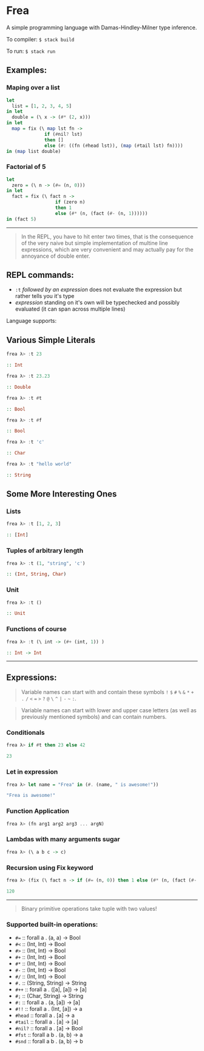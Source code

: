 # Frea

A simple programming language with Damas-Hindley-Milner type inference.

To compiler: `$ stack build`

To run: `$ stack run`

## Examples:
### Maping over a list
```haskell
let
  list = [1, 2, 3, 4, 5]
in let
  double = (\ x -> (#* (2, x)))
in let
  map = fix (\ map lst fn ->
              if (#nil? lst)
              then []
              else (#: ((fn (#head lst)), (map (#tail lst) fn))))
in (map list double)
```
### Factorial of 5
```haskell
let
  zero = (\ n -> (#= (n, 0)))
in let
  fact = fix (\ fact n ->
                  if (zero n)
                  then 1
                  else (#* (n, (fact (#- (n, 1))))))
in (fact 5)
```

___

> In the REPL, you have to hit enter two times, that is the consequence of the very naive but simple implementation of multine line expressions, which are very convenient and may actually pay for the annoyance of double enter.

## REPL commands:
- `:t` *followed by an expression* does not evaluate the expression but rather tells you it's type
- *expression* standing on it's own will be typechecked and possibly evaluated (it can span across multiple lines)

Language supports:

## Various Simple Literals

```haskell
frea λ> :t 23

:: Int
```
```haskell
frea λ> :t 23.23

:: Double
```
```haskell
frea λ> :t #t

:: Bool

frea λ> :t #f

:: Bool
```
```haskell
frea λ> :t 'c'

:: Char
```
```haskell
frea λ> :t "hello world"

:: String
```

## Some More Interesting Ones
### Lists
```haskell
frea λ> :t [1, 2, 3]

:: [Int]
```
### Tuples of arbitrary length
```haskell
frea λ> :t (1, "string", 'c')

:: (Int, String, Char)
```
### Unit
```haskell
frea λ> :t ()

:: Unit
```
### Functions of course
```haskell
frea λ> :t (\ int -> (#+ (int, 1)) )

:: Int -> Int
```
_____

## Expressions:

> Variable names can start with and contain these symbols `!` `$` `#` `%` `&` `*` `+` `.` `/` `<` `=` `>` `?` `@` `\` `^` `|` `-` `~` `:`.

> Variable names can start with lower and upper case letters (as well as previously mentioned symbols) and can contain numbers.

### Conditionals
```haskell
frea λ> if #t then 23 else 42

23
```

### Let in expression
```haskell
frea λ> let name = "Frea" in (#. (name, " is awesome!"))

"Frea is awesome!"
```

### Function Application
```haskell
frea λ> (fn arg1 arg2 arg3 ... argN)
```

### Lambdas with many arguments sugar
```haskell
frea λ> (\ a b c -> c)
```

### Recursion using Fix keyword
```haskell
frea λ> (fix (\ fact n -> if (#= (n, 0)) then 1 else (#* (n, (fact (#- (n, 1)))))) 5)

120
```
___

> Binary primitive operations take tuple with two values!

### Supported built-in operations:
- `#=` :: forall a . (a, a) -> Bool
- `#<` :: (Int, Int) -> Bool
- `#>` :: (Int, Int) -> Bool
- `#+` :: (Int, Int) -> Bool
- `#*` :: (Int, Int) -> Bool
- `#-` :: (Int, Int) -> Bool
- `#/` :: (Int, Int) -> Bool
- `#.` :: (String, String) -> String
- `#++` :: forall a . ([a], [a]) -> [a]
- `#;` :: (Char, String) -> String
- `#:` :: forall a . (a, [a]) -> [a]
- `#!!` :: forall a . (Int, [a]) -> a
- `#head` :: forall a . [a] -> a
- `#tail` :: forall a . [a] -> [a]
- `#nil?` :: forall a . [a] -> Bool
- `#fst` :: forall a b . (a, b) -> a
- `#snd` :: forall a b . (a, b) -> b
